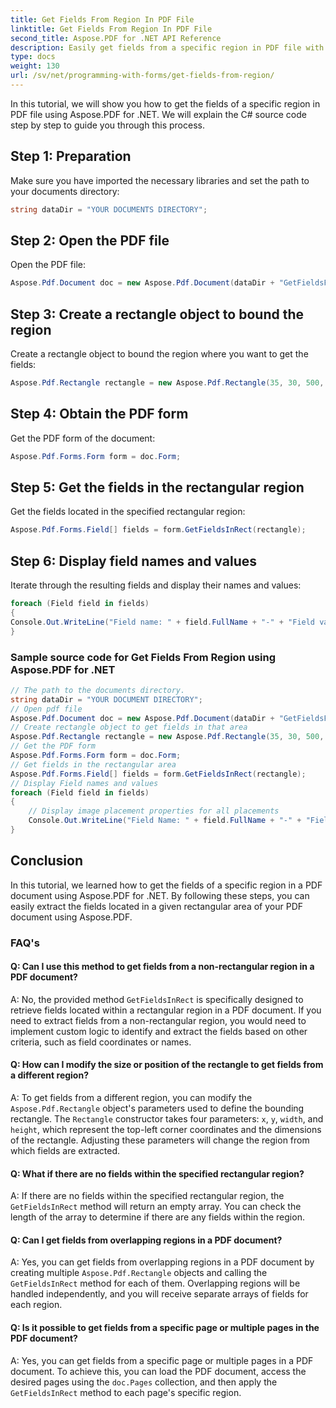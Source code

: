 ```yaml
---
title: Get Fields From Region In PDF File
linktitle: Get Fields From Region In PDF File
second_title: Aspose.PDF for .NET API Reference
description: Easily get fields from a specific region in PDF file with Aspose.PDF for .NET.
type: docs
weight: 130
url: /sv/net/programming-with-forms/get-fields-from-region/
---
```

In this tutorial, we will show you how to get the fields of a specific region in PDF file using Aspose.PDF for .NET. We will explain the C# source code step by step to guide you through this process.

## Step 1: Preparation

Make sure you have imported the necessary libraries and set the path to your documents directory:

```csharp
string dataDir = "YOUR DOCUMENTS DIRECTORY";
```

## Step 2: Open the PDF file

Open the PDF file:

```csharp
Aspose.Pdf.Document doc = new Aspose.Pdf.Document(dataDir + "GetFieldsFromRegion.pdf");
```

## Step 3: Create a rectangle object to bound the region

Create a rectangle object to bound the region where you want to get the fields:

```csharp
Aspose.Pdf.Rectangle rectangle = new Aspose.Pdf.Rectangle(35, 30, 500, 500);
```

## Step 4: Obtain the PDF form

Get the PDF form of the document:

```csharp
Aspose.Pdf.Forms.Form form = doc.Form;
```

## Step 5: Get the fields in the rectangular region

Get the fields located in the specified rectangular region:

```csharp
Aspose.Pdf.Forms.Field[] fields = form.GetFieldsInRect(rectangle);
```

## Step 6: Display field names and values

Iterate through the resulting fields and display their names and values:

```csharp
foreach (Field field in fields)
{
Console.Out.WriteLine("Field name: " + field.FullName + "-" + "Field value: " + field.Value);
}
```

### Sample source code for Get Fields From Region using Aspose.PDF for .NET 
```csharp
// The path to the documents directory.
string dataDir = "YOUR DOCUMENT DIRECTORY";
// Open pdf file
Aspose.Pdf.Document doc = new Aspose.Pdf.Document(dataDir + "GetFieldsFromRegion.pdf");
// Create rectangle object to get fields in that area
Aspose.Pdf.Rectangle rectangle = new Aspose.Pdf.Rectangle(35, 30, 500, 500);
// Get the PDF form
Aspose.Pdf.Forms.Form form = doc.Form;
// Get fields in the rectangular area
Aspose.Pdf.Forms.Field[] fields = form.GetFieldsInRect(rectangle);
// Display Field names and values
foreach (Field field in fields)
{
	// Display image placement properties for all placements
	Console.Out.WriteLine("Field Name: " + field.FullName + "-" + "Field Value: " + field.Value);
}
```

## Conclusion

In this tutorial, we learned how to get the fields of a specific region in a PDF document using Aspose.PDF for .NET. By following these steps, you can easily extract the fields located in a given rectangular area of your PDF document using Aspose.PDF.

### FAQ's

#### Q: Can I use this method to get fields from a non-rectangular region in a PDF document?

A: No, the provided method `GetFieldsInRect` is specifically designed to retrieve fields located within a rectangular region in a PDF document. If you need to extract fields from a non-rectangular region, you would need to implement custom logic to identify and extract the fields based on other criteria, such as field coordinates or names.

#### Q: How can I modify the size or position of the rectangle to get fields from a different region?

A: To get fields from a different region, you can modify the `Aspose.Pdf.Rectangle` object's parameters used to define the bounding rectangle. The `Rectangle` constructor takes four parameters: `x`, `y`, `width`, and `height`, which represent the top-left corner coordinates and the dimensions of the rectangle. Adjusting these parameters will change the region from which fields are extracted.

#### Q: What if there are no fields within the specified rectangular region?

A: If there are no fields within the specified rectangular region, the `GetFieldsInRect` method will return an empty array. You can check the length of the array to determine if there are any fields within the region.

#### Q: Can I get fields from overlapping regions in a PDF document?

A: Yes, you can get fields from overlapping regions in a PDF document by creating multiple `Aspose.Pdf.Rectangle` objects and calling the `GetFieldsInRect` method for each of them. Overlapping regions will be handled independently, and you will receive separate arrays of fields for each region.

#### Q: Is it possible to get fields from a specific page or multiple pages in the PDF document?

A: Yes, you can get fields from a specific page or multiple pages in a PDF document. To achieve this, you can load the PDF document, access the desired pages using the `doc.Pages` collection, and then apply the `GetFieldsInRect` method to each page's specific region.